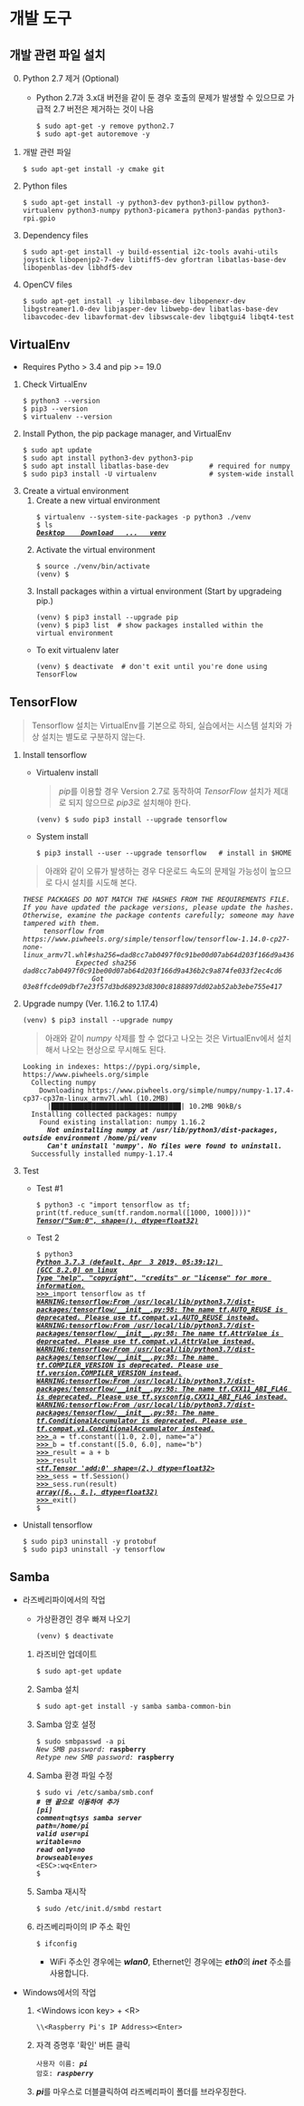 # 개발 도구
  ## 개발 관련 파일 설치
  0. Python 2.7 제거 (Optional)
     * Python 2.7과 3.x대 버전을 같이 둔 경우 호출의 문제가 발생할 수 있으므로 가급적 2.7 버전은 제거하는 것이 나음
       <pre><code>$ sudo apt-get -y remove python2.7
       $ sudo apt-get autoremove -y</code></pre>

  1. 개발 관련 파일
     <pre><code>$ sudo apt-get install -y cmake git</code></pre>

  2. Python files
     <pre><code>$ sudo apt-get install -y python3-dev python3-pillow python3-virtualenv python3-numpy python3-picamera python3-pandas python3-rpi.gpio</code></pre>

  3. Dependency files
     <pre><code>$ sudo apt-get install -y build-essential i2c-tools avahi-utils joystick libopenjp2-7-dev libtiff5-dev gfortran libatlas-base-dev libopenblas-dev libhdf5-dev</code></pre>

  4. OpenCV files
     <pre><code>$ sudo apt-get install -y libilmbase-dev libopenexr-dev libgstreamer1.0-dev libjasper-dev libwebp-dev libatlas-base-dev libavcodec-dev libavformat-dev libswscale-dev libqtgui4 libqt4-test</code></pre>

  ## VirtualEnv
  * Requires Pytho &gt; 3.4 and pip &gt;= 19.0
  1. Check VirtualEnv
     <pre><code>$ python3 --version
     $ pip3 --version
     $ virtualenv --version</code></pre>
  2. Install Python, the pip package manager, and VirtualEnv
     <pre><code>$ sudo apt update
     $ sudo apt install python3-dev python3-pip
     $ sudo apt install libatlas-base-dev          # required for numpy
     $ sudo pip3 install -U virtualenv             # system-wide install</code></pre>
  3. Create a virtual environment
     1. Create a new virtual environment
        <pre><code>$ virtualenv --system-site-packages -p python3 ./venv
        $ ls
        <b><i><u>Desktop    Download   ...   venv</u></i></b></code></pre>
     2. Activate the virtual environment
        <pre><code>$ source ./venv/bin/activate
        (venv) $</code></pre>
     3. Install packages within a virtual environment (Start by upgradeing pip.)
        <pre><code>(venv) $ pip3 install --upgrade pip
        (venv) $ pip3 list  # show packages installed within the virtual environment</code></pre>
     * To exit virtualenv later
       <pre><code>(venv) $ deactivate  # don't exit until you're done using TensorFlow</code></pre>

  ## TensorFlow
  > Tensorflow 설치는 VirtualEnv를 기본으로 하되, 실습에서는 시스템 설치와 가상 설치는 별도로 구분하지 않는다.
  1. Install tensorflow
     * Virtualenv install
       > <i>pip</i>를 이용할 경우 Version 2.7로 동작하여 <i>TensorFlow</i> 설치가 제대로 되지 않으므로 <i>pip3</i>로 설치해야 한다.
       <pre><code>(venv) $ sudo pip3 install --upgrade tensorflow</code></pre>
     * System install
       <pre><code>$ pip3 install --user --upgrade tensorflow   # install in $HOME</code></pre>
     > 아래와 같이 오류가 발생하는 경우 다운로드 속도의 문제일 가능성이 높으므로 다시 설치를 시도해 본다.
       <pre><code><i>THESE PACKAGES DO NOT MATCH THE HASHES FROM THE REQUIREMENTS FILE. If you have updated the package versions, please update the hashes. Otherwise, examine the package contents carefully; someone may have tampered with them.
          tensorflow from https://www.piwheels.org/simple/tensorflow/tensorflow-1.14.0-cp27-none-linux_armv7l.whl#sha256=dad8cc7ab0497f0c91be00d07ab64d203f166d9a436b2c9a874fe033f2ec4cd6:
                  Expected sha256 dad8cc7ab0497f0c91be00d07ab64d203f166d9a436b2c9a874fe033f2ec4cd6
                      Got        03e8ffcde09dbf7e23f57d3bd68923d8300c8188897dd02ab52ab3ebe755e417</i></code></pre>
  2. Upgrade numpy (Ver. 1.16.2 to 1.17.4)
     <pre><code>(venv) $ pip3 install --upgrade numpy</code></pre>
     > 아래와 같이 <i>numpy</i> 삭제를 할 수 없다고 나오는 것은 VirtualEnv에서 설치해서 나오는 현상으로 무시해도 된다.
       <pre><code>Looking in indexes: https://pypi.org/simple, https://www.piwheels.org/simple
       Collecting numpy
         Downloading https://www.piwheels.org/simple/numpy/numpy-1.17.4-cp37-cp37m-linux_armv7l.whl (10.2MB)
           |████████████████████████████████| 10.2MB 90kB/s 
       Installing collected packages: numpy
         Found existing installation: numpy 1.16.2
           <b><i>Not uninstalling numpy at /usr/lib/python3/dist-packages, outside environment /home/pi/venv
           Can't uninstall 'numpy'. No files were found to uninstall.</i></b>
       Successfully installed numpy-1.17.4</code></pre>
       
  3. Test
     * Test #1
       <pre><code>$ python3 -c "import tensorflow as tf; print(tf.reduce_sum(tf.random.normal([1000, 1000])))"
       <b><i><u>Tensor("Sum:0", shape=(), dtype=float32)</u></i></b></code></pre>
     * Test 2
       <pre><code>$ python3
       <b><i><u>Python 3.7.3 (default, Apr  3 2019, 05:39:12) 
       [GCC 8.2.0] on linux
       Type "help", "copyright", "credits" or "license" for more information.
       >>> </u></i></b>import tensorflow as tf
       <b><i><u>WARNING:tensorflow:From /usr/local/lib/python3.7/dist-packages/tensorflow/__init__.py:98: The name tf.AUTO_REUSE is deprecated. Please use tf.compat.v1.AUTO_REUSE instead.
       WARNING:tensorflow:From /usr/local/lib/python3.7/dist-packages/tensorflow/__init__.py:98: The name tf.AttrValue is deprecated. Please use tf.compat.v1.AttrValue instead.
       WARNING:tensorflow:From /usr/local/lib/python3.7/dist-packages/tensorflow/__init__.py:98: The name tf.COMPILER_VERSION is deprecated. Please use tf.version.COMPILER_VERSION instead.
       WARNING:tensorflow:From /usr/local/lib/python3.7/dist-packages/tensorflow/__init__.py:98: The name tf.CXX11_ABI_FLAG is deprecated. Please use tf.sysconfig.CXX11_ABI_FLAG instead.
       WARNING:tensorflow:From /usr/local/lib/python3.7/dist-packages/tensorflow/__init__.py:98: The name tf.ConditionalAccumulator is deprecated. Please use tf.compat.v1.ConditionalAccumulator instead.
       >>> </u></i></b>a = tf.constant([1.0, 2.0], name="a")
       <b><i><u>>>> </u></i></b>b = tf.constant([5.0, 6.0], name="b")
       <b><i><u>>>> </u></i></b>result = a + b
       <b><i><u>>>> </u></i></b>result
       <b><i><u>&lt;tf.Tensor 'add:0' shape=(2,) dtype=float32&gt;
       >>> </u></i></b>sess = tf.Session()
       <b><i><u>>>> </u></i></b>sess.run(result)
       <b><i><u>array([6., 8.], dtype=float32)
       >>> </u></i></b>exit()
       $</code></pre>
  * Unistall tensorflow
    <pre><code>$ sudo pip3 uninstall -y protobuf
    $ sudo pip3 uninstall -y tensorflow</code></pre>

  ## Samba
  * 라즈베리파이에서의 작업
    * 가상환경인 경우 빠져 나오기
      <pre><code>(venv) $ deactivate</code></pre>

    1. 라즈비안 업데이트
       <pre><code>$ sudo apt-get update</code></pre>
    
    2. Samba 설치
       <pre><code>$ sudo apt-get install -y samba samba-common-bin</code></pre>
    
    3. Samba 암호 설정
       <pre><code>$ sudo smbpasswd -a pi
       <i>New SMB password: </i><b>raspberry</b>
       <i>Retype new SMB password: </i><b>raspberry</b></code></pre>
    
    4. Samba 환경 파일 수정
       <pre><code>$ sudo vi /etc/samba/smb.conf
       <b><i># 맨 끝으로 이동하여 추가
       [pi]
       comment=qtsys samba server
       path=/home/pi
       valid user=pi
       writable=no
       read only=no
       browseable=yes</i></b>
       &lt;ESC&gt;:wq&lt;Enter&gt;
       $</code></pre>
    
    5. Samba 재시작
       <pre><code>$ sudo /etc/init.d/smbd restart</code></pre>

    6. 라즈베리파이의 IP 주소 확인
       <pre><code>$ ifconfig</code></pre>
       * WiFi 주소인 경우에는 <b><i>wlan0</i></b>, Ethernet인 경우에는 <b><i>eth0</i></b>의 <b><i>inet</i></b> 주소를 사용합니다.

  * Windows에서의 작업
    1. &lt;Windows icon key&gt; + &lt;R&gt;
       <pre><code>\\&lt;Raspberry Pi's IP Address&gt;&lt;Enter&gt</code></pre>

    2. 자격 증명후 '확인' 버튼 클릭
       <pre><code>사용자 이름: <b><i>pi</i></b>
       암호: <b><i>raspberry</i></b></code></pre>

    3. <b><i>pi</i></b>를 마우스로 더블클릭하여 라즈베리파이 폴더를 브라우징한다.
